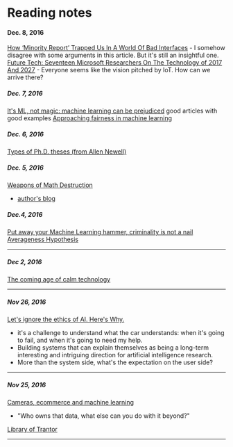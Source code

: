 Reading notes
==============



#### Dec. 8, 2016
[How ‘Minority Report’ Trapped Us In A World Of Bad Interfaces](https://theawl.com/how-minority-report-trapped-us-in-a-world-of-bad-interfaces-d8d2d2af41da#.79d9sxe99)
	- I somehow disagree with some arguments in this article. But it's still an insightful one.
[Future Tech: Seventeen Microsoft Researchers On The Technology of 2017 And 2027](http://www.forbes.com/sites/kevinmurnane/2016/12/07/future-tech-seventeen-microsoft-researchers-on-the-technology-of-2017-and-2027/#525c0ced160e)
	- Everyone seems like the vision pitched by IoT. How can we arrive there?

##### Dec. 7, 2016
[It's ML, not magic: machine learning can be prejudiced](https://smerity.com/articles/2016/algorithms_can_be_prejudiced.html) good articles with good examples
[Approaching fairness in machine learning](http://blog.mrtz.org/2016/09/06/approaching-fairness.html)

##### Dec. 6, 2016

[Types of Ph.D. theses (from Allen Newell)](http://exodus.cs.ccu.edu.tw/docs/phd-thesis.txt)

##### Dec. 5, 2016
[Weapons of Math Destruction](https://www.amazon.com/dp/B019B6VCLO/ref=dp-kindle-redirect?_encoding=UTF8&btkr=1)
- [author's blog](https://mathbabe.org/)

##### Dec.4, 2016
[Put away your Machine Learning hammer, criminality is not a nail](https://medium.com/@katherinebailey/put-away-your-machine-learning-hammer-criminality-is-not-a-nail-1309c84bb899#.3czw2jrwj)
[Averageness Hypothesis](https://en.wikipedia.org/wiki/Averageness)

---
##### Dec 2, 2016

[The coming age of calm technology](http://www.cs.ucsb.edu/~ebelding/courses/284/papers/calm.pdf) 

---
##### Nov 26, 2016
[Let's ignore the ethics of AI. Here's Why.](https://www.linkedin.com/pulse/lets-ignore-ethics-ai-heres-why-kartik-hosanagar)
- it's a challenge to understand what the car understands: when it's going to fail, and when it's going to need my help. 
- Building systems that can explain themselves as being a long-term interesting and intriguing direction for artificial intelligence research.
- More than the system side, what's the expectation on the user side?
---
##### Nov 25, 2016
[Cameras, ecommerce and machine learning](http://ben-evans.com/benedictevans/2016/11/20/ku6omictaredoge4cao9cytspbz4jt)
- "Who owns that data, what else can you do with it beyond?"

[Library of Trantor](https://en.wikipedia.org/wiki/Library_of_Trantor)

---


